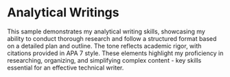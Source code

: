 # Analytical Writings
This sample demonstrates my analytical writing skills, showcasing my ability to conduct thorough research and follow a structured format based on a detailed plan and outline. The tone reflects academic rigor, with citations provided in APA 7 style. These elements highlight my proficiency in researching, organizing, and simplifying complex content - key skills essential for an effective technical writer.
